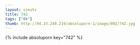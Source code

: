 ```yaml
--- 
layout: sieutv
title: 742
tags: ["0k"]
thumb: http://94.23.248.219/absoluporn-1/image/002/742.jpg
---
```

{% include absoluporn key="742" %} 
